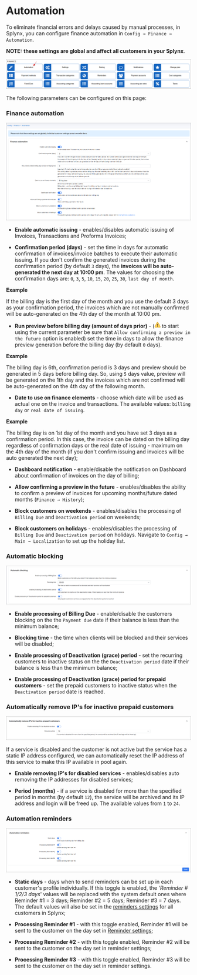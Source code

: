 Automation
=============

To eliminate financial errors and delays caused by manual processes, in Splynx, you can configure finance automation in `Config → Finance → Automation`.

**NOTE:** **these settings are global and affect all customers in your Splynx**.

![Menu](icon.png)

The following parameters can be configured on this page:

### Finance automation

![image](finance_automation.png)

* **Enable automatic issuing** - enables/disables automatic issuing of Invoices, Transactions and Proforma Invoices;

* **Confirmation period (days)** - set the time in days for automatic confirmation of invoices/invoice batches to execute their automatic issuing. If you don't confirm the generated invoices during the confirmation period (by default `3` days), the **invoices will be auto-generated the next day at 10:00 pm**. The values for choosing the confirmation days are: `0`, `3`, `5`, `10`, `15`, `20`, `25`, `30`, `last day of month`.

**Example**

If the billing day is the first day of the month and you use the default 3 days as your confirmation period, the invoices which are not manually confirmed will be auto-generated on the 4th day of the month at 10:00 pm.

* **Run preview before billing day (amount of days prior)** - (<icon class="image-icon">![image](warning.png)</icon> to start using the current parameter be sure that `Allow confirming a preview in the future` option is enabled) set the time in days to allow the finance preview generation before the billing day (by default `0` days).

**Example**

The billing day is 6th, confirmation period is 3 days and preview should be generated in 5 days before billing day. So, using `5` days value, preview will be generated on the 1th day and the invoices which are not confirmed will be auto-generated on the 4th day of the following month.

* **Date to use on finance elements** - choose which date will be used as actual one on the invoice and transactions. The available values: `billing day` or `real date of issuing`.

**Example**

The billing day is on 1st day of the month and you have set 3 days as a confirmation period. In this case, the invoice can be dated on the billing day regardless of confirmation days or the real date of issuing - maximum on the 4th day of the month (if you don't confirm issuing and invoices will be auto generated the next day);

* **Dashboard notification** - enable/disable the notification on Dashboard about confirmation of invoices on the day of billing;

* **Allow confirming a preview in the future** - enables/disables the ability to confirm a preview of invoices for upcoming months/future dated months (`Finance → History`);

* **Block customers on weekends** - enables/disables the processing of `Billing Due` and `Deactivation period` on weekends;

* **Block customers on holidays** - enables/disables the processing of `Billing Due` and `Deactivation period` on holidays. Navigate to `Config → Main → Localization` to set up the holiday list.


### Automatic blocking

![image](automatic_blocking.png)

* **Enable processing of Billing Due** - enable/disable the customers blocking on the the `Payment due` date if their balance is less than the minimum balance;

* **Blocking time** - the time when clients will be blocked and their services will be disabled;

* **Enable processing of Deactivation (grace) period** - set the recurring customers to inactive status on the the `Deactivation period` date if their balance is less than the minimum balance;

* **Enable processing of Deactivation (grace) period for prepaid customers** - set the prepaid customers to inactive status when the `Deactivation period` date is reached.

### Automatically remove IP's for inactive prepaid customers

![image](auto_remove_ip_prepaid.png)

If a service is disabled and the customer is not active but the service has a static IP address configured, we can automatically reset the IP address of this service to make this IP available in pool again.

* **Enable removing IP's for disabled services** - enables/disables auto removing the IP addresses for disabled services;

* **Period (months)** - if a service is disabled for more than the specified period in months (by default `12`), the service will be archived and its IP address and login will be freed up. The available values from `1` to `24`.

### Automation reminders

![image](automation_reminders.png)

* **Static days** - days when to send reminders can be set up in each customer's profile individually. If this toggle is enabled, the '*Reminder # 1/2/3 days*' values will be replaced with the system default ones where Reminder #1 = 3 days; Reminder #2 = 5 days; Reminder #3 = 7 days. The default values will also be set in the [reminders settings](configuration/finance/reminders/reminders.md) for all customers in Splynx;

* **Processing Reminder #1** - with this toggle enabled, Reminder #1 will be sent to the customer on the day set in [Reminder settings](configuration/finance/reminders/reminders.md);

* **Processing Reminder #2** - with this toggle enabled, Reminder #2 will be sent to the customer on the day set in reminder settings;

* **Processing Reminder #3** - with this toggle enabled, Reminder #3 will be sent to the customer on the day set in reminder settings.

